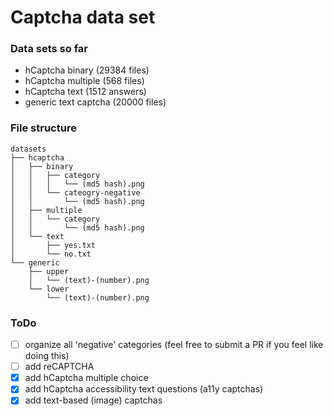 # Captcha data set

### Data sets so far
- hCaptcha binary (29384 files)
- hCaptcha multiple (568 files)
- hCaptcha text (1512 answers)
- generic text captcha (20000 files)

### File structure
```
datasets
├── hcaptcha
│   ├── binary
│   │   ├── category
│   │   │   └── (md5 hash).png
│   │   └── cateogry-negative
│   │       └── (md5 hash).png
│   ├── multiple
│   │   └── category
│   │       └── (md5 hash).png
│   └── text
│       ├── yes.txt
│       └── no.txt
└── generic
    ├── upper
    │   └── (text)-(number).png
    └── lower
        └── (text)-(number).png
```

### ToDo
- [ ] organize all 'negative' categories (feel free to submit a PR if you feel like doing this)
- [ ] add reCAPTCHA
- [x] add hCaptcha multiple choice
- [x] add hCaptcha accessibility text questions (a11y captchas)
- [x] add text-based (image) captchas